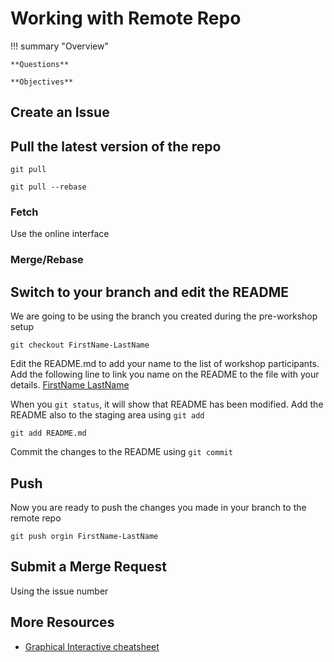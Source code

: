 # Working with Remote Repo

!!! summary "Overview" 

    **Questions**
  
    **Objectives** 
  
   

## Create an Issue

## Pull the latest version of the repo

```
git pull
```

```
git pull --rebase
```

### Fetch

Use the online interface

### Merge/Rebase

## Switch to your branch and edit the README

We are going to be using the branch you created during the pre-workshop setup

```
git checkout FirstName-LastName
```

Edit the README.md to add your name to the list of workshop participants. Add the following line to link you name on the README to the file with your details.
[FirstName LastName](FirstName-LastName.md)

When you `git status`, it will show that README has been modified. Add the README also to the staging area using `git add`

```
git add README.md
```

Commit the changes to the README using `git commit`

## Push

Now you are ready to push the changes you made in your branch to the remote repo

```
git push orgin FirstName-LastName
```

## Submit a Merge Request

Using the issue number

## More Resources

- [Graphical Interactive cheatsheet](https://ndpsoftware.com/git-cheatsheet.html)